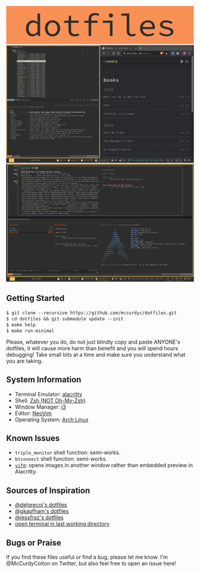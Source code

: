 ![dotfiles-logo](./imgs/dots-logo.png)
![sample of setup](./imgs/samples/sample-polybar.png)
![sample of setup](./imgs/samples/sample-vifm-preview.png)

## Getting Started
```
$ git clone --recursive https://github.com/mccurdyc/dotfiles.git
$ cd dotfiles && git submodule update --init
$ make help
$ make run-minimal
```

Please, whatever you do, do not just blindly copy and paste ANYONE's dotfiles, it will cause more harm than benefit and you will spend hours debugging! Take small bits at a time and make sure you understand what you are taking.

## System Information
+ Terminal Emulator: [alacritty](https://github.com/alacritty/alacritty)
+ Shell: [Zsh (NOT Oh-My-Zsh)](https://wiki.archlinux.org/index.php/zsh)
+ Window Manager: [i3](https://i3wm.org/)
+ Editor: [NeoVim](https://neovim.io/)
+ Operating System: [Arch Linux](https://www.archlinux.org/)

## Known Issues

+ `triple_monitor` shell function: semi-works.
+ `btconnect` shell function: semi-works.
+ [`vifm`](https://vifm.info/): opens images in another window rather than embedded preview in Alacritty.

## Sources of Inspiration
+ [@delgrecoj's dotfiles](https://github.com/delgrecoj/nix)
+ [@gkapfham's dotfiles](https://github.com/gkapfham/dotfiles)
+ [@jessfraz's dotfiles](https://github.com/jessfraz/dotfile://github.com/jessfraz/dotfiles)
+ [open terminal in last working directory](https://www.reddit.com/r/i3wm/comments/6ugxvk/set_working_directory_for_terminal/dlsntaw)

## Bugs or Praise
If you find these files useful or find a bug, please let me know.
I'm @McCurdyColton on Twitter, but also feel free to open an issue here!
